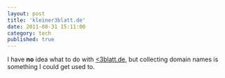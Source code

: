 ```yaml
---
layout: post
title: 'kleiner3blatt.de'
date: 2011-08-31 15:11:00
category: tech
published: true
---
```

I have **no** idea what to do with [<3blatt.de](http://kleinerdreiblatt.de/), but collecting domain names is something I could get used to.
